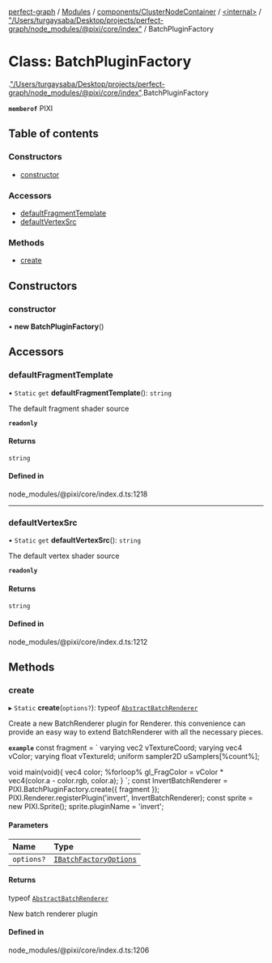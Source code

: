 [perfect-graph](../README.md) / [Modules](../modules.md) / [components/ClusterNodeContainer](../modules/components_ClusterNodeContainer.md) / [<internal\>](../modules/components_ClusterNodeContainer._internal_.md) / ["/Users/turgaysaba/Desktop/projects/perfect-graph/node\_modules/@pixi/core/index"](../modules/components_ClusterNodeContainer._internal_.__Users_turgaysaba_Desktop_projects_perfect_graph_node_modules__pixi_core_index_.md) / BatchPluginFactory

# Class: BatchPluginFactory

[<internal>](../modules/components_ClusterNodeContainer._internal_.md).["/Users/turgaysaba/Desktop/projects/perfect-graph/node_modules/@pixi/core/index"](../modules/components_ClusterNodeContainer._internal_.__Users_turgaysaba_Desktop_projects_perfect_graph_node_modules__pixi_core_index_.md).BatchPluginFactory

**`memberof`** PIXI

## Table of contents

### Constructors

- [constructor](components_ClusterNodeContainer._internal_.__Users_turgaysaba_Desktop_projects_perfect_graph_node_modules__pixi_core_index_.BatchPluginFactory.md#constructor)

### Accessors

- [defaultFragmentTemplate](components_ClusterNodeContainer._internal_.__Users_turgaysaba_Desktop_projects_perfect_graph_node_modules__pixi_core_index_.BatchPluginFactory.md#defaultfragmenttemplate)
- [defaultVertexSrc](components_ClusterNodeContainer._internal_.__Users_turgaysaba_Desktop_projects_perfect_graph_node_modules__pixi_core_index_.BatchPluginFactory.md#defaultvertexsrc)

### Methods

- [create](components_ClusterNodeContainer._internal_.__Users_turgaysaba_Desktop_projects_perfect_graph_node_modules__pixi_core_index_.BatchPluginFactory.md#create)

## Constructors

### constructor

• **new BatchPluginFactory**()

## Accessors

### defaultFragmentTemplate

• `Static` `get` **defaultFragmentTemplate**(): `string`

The default fragment shader source

**`readonly`**

#### Returns

`string`

#### Defined in

node_modules/@pixi/core/index.d.ts:1218

___

### defaultVertexSrc

• `Static` `get` **defaultVertexSrc**(): `string`

The default vertex shader source

**`readonly`**

#### Returns

`string`

#### Defined in

node_modules/@pixi/core/index.d.ts:1212

## Methods

### create

▸ `Static` **create**(`options?`): typeof [`AbstractBatchRenderer`](components_ClusterNodeContainer._internal_.__Users_turgaysaba_Desktop_projects_perfect_graph_node_modules__pixi_core_index_.AbstractBatchRenderer.md)

Create a new BatchRenderer plugin for Renderer. this convenience can provide an easy way
to extend BatchRenderer with all the necessary pieces.

**`example`**
const fragment = `
varying vec2 vTextureCoord;
varying vec4 vColor;
varying float vTextureId;
uniform sampler2D uSamplers[%count%];

void main(void){
    vec4 color;
    %forloop%
    gl_FragColor = vColor * vec4(color.a - color.rgb, color.a);
}
`;
const InvertBatchRenderer = PIXI.BatchPluginFactory.create({ fragment });
PIXI.Renderer.registerPlugin('invert', InvertBatchRenderer);
const sprite = new PIXI.Sprite();
sprite.pluginName = 'invert';

#### Parameters

| Name | Type |
| :------ | :------ |
| `options?` | [`IBatchFactoryOptions`](../interfaces/components_ClusterNodeContainer._internal_.__Users_turgaysaba_Desktop_projects_perfect_graph_node_modules__pixi_core_index_.IBatchFactoryOptions.md) |

#### Returns

typeof [`AbstractBatchRenderer`](components_ClusterNodeContainer._internal_.__Users_turgaysaba_Desktop_projects_perfect_graph_node_modules__pixi_core_index_.AbstractBatchRenderer.md)

New batch renderer plugin

#### Defined in

node_modules/@pixi/core/index.d.ts:1206
